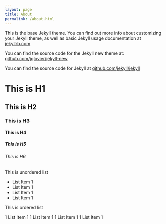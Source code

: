 ```yaml
---
layout: page
title: About
permalink: /about.html
---
```


This is the base Jekyll theme. You can find out more info about customizing your Jekyll theme, as well as basic Jekyll usage documentation at [jekyllrb.com](http://jekyllrb.com/)

You can find the source code for the Jekyll new theme at: [github.com/jglovier/jekyll-new](https://github.com/jglovier/jekyll-new)

You can find the source code for Jekyll at [github.com/jekyll/jekyll](https://github.com/jekyll/jekyll)

# This is H1

## This is H2

### This is H3

#### This is H4

##### This is H5

###### This is H6

This is unordered list

- List Item 1
- List Item 1
- List Item 1
- List Item 1

This is ordered list

1 List Item 1
1 List Item 1
1 List Item 1
1 List Item 1